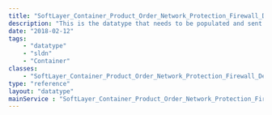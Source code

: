 ```yaml
---
title: "SoftLayer_Container_Product_Order_Network_Protection_Firewall_Dedicated"
description: "This is the datatype that needs to be populated and sent to SoftLayer_Product_Order::placeOrder. This datatype has everything required to place a hardware (dedicated) firewall order with SoftLayer. "
date: "2018-02-12"
tags:
    - "datatype"
    - "sldn"
    - "Container"
classes:
    - "SoftLayer_Container_Product_Order_Network_Protection_Firewall_Dedicated"
type: "reference"
layout: "datatype"
mainService : "SoftLayer_Container_Product_Order_Network_Protection_Firewall_Dedicated"
---
```

